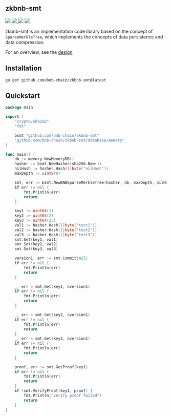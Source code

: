 ## zkbnb-smt

<p>
  <img src="https://img.shields.io/github/actions/workflow/status/bnb-chain/zkbnb-smt/Checker?style=flat-square">
  <a href="https://github.com/bnb-chain/zkbnb-smt/blob/master/LICENSE">
    <img src="https://img.shields.io/github/license/globocom/go-buffer?color=blue&style=flat-square">
  </a>
  <img src="https://img.shields.io/github/go-mod/go-version/bnb-chain/zkbnb-smt?style=flat-square">
  <a href="https://pkg.go.dev/github.com/bnb-chain/zkbnb-smt">
    <img src="https://img.shields.io/badge/Go-reference-blue?style=flat-square">
  </a>
</p>

zkbnb-smt is an implementation code library based on the concept of `SparseMerkleTree`, which implements the concepts of data persistence and data compression.

For an overview, see the [design](./docs/design.md).


## Installation
```shell
go get github.com/bnb-chain/zkbnb-smt@latest
```

## Quickstart

```go
package main

import (
	"crypto/sha256"
	"fmt"

	bsmt "github.com/bnb-chain/zkbnb-smt"
	"github.com/bnb-chain/zkbnb-smt/database/memory"
)

func main() {
	db := memory.NewMemoryDB()
	hasher := bsmt.NewHasher(sha256.New())
	nilHash := hasher.Hash([]byte("nilHash"))
	maxDepth := uint8(8)

	smt, err := bsmt.NewBNBSparseMerkleTree(hasher, db, maxDepth, nilHash)
	if err != nil {
		fmt.Println(err)
		return
	}

	key1 := uint64(1)
	key2 := uint64(2)
	key3 := uint64(23)
	val1 := hasher.Hash([]byte("test1"))
	val2 := hasher.Hash([]byte("test2"))
	val3 := hasher.Hash([]byte("test3"))
	smt.Set(key1, val1)
	smt.Set(key2, val2)
	smt.Set(key3, val3)

	version1, err := smt.Commit(nil)
	if err != nil {
		fmt.Println(err)
		return
	}

	_, err = smt.Get(key1, &version1)
	if err != nil {
		fmt.Println(err)
		return
	}

	_, err = smt.Get(key2, &version1)
	if err != nil {
		fmt.Println(err)
		return
	}
	_, err = smt.Get(key3, &version1)
	if err != nil {
		fmt.Println(err)
		return
	}

	proof, err := smt.GetProof(key1)
	if err != nil {
		fmt.Println(err)
		return
	}
	if !smt.VerifyProof(key1, proof) {
		fmt.Println("verify proof failed")
		return
	}
}
```